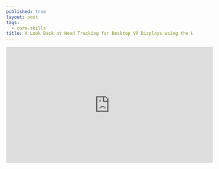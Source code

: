 ```yaml
---
published: true
layout: post
tags:
  - core-skills
title: A Look Back at Head Tracking for Desktop VR Displays using the WiiRemote
---
```

<div class="videoWrapper">
<iframe width="560" height="315" src="https://www.youtube.com/embed/Jd3-eiid-Uw" frameborder="0" allowfullscreen></iframe>
</div>

